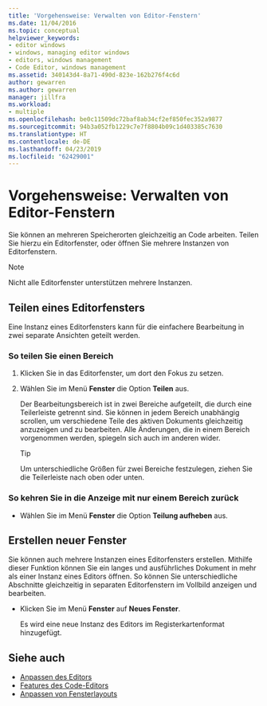 ```yaml
---
title: 'Vorgehensweise: Verwalten von Editor-Fenstern'
ms.date: 11/04/2016
ms.topic: conceptual
helpviewer_keywords:
- editor windows
- windows, managing editor windows
- editors, windows management
- Code Editor, windows management
ms.assetid: 340143d4-8a71-490d-823e-162b276f4c6d
author: gewarren
ms.author: gewarren
manager: jillfra
ms.workload:
- multiple
ms.openlocfilehash: be0c11509dc72baf8ab34cf2ef850fec352a9877
ms.sourcegitcommit: 94b3a052fb1229c7e7f8804b09c1d403385c7630
ms.translationtype: HT
ms.contentlocale: de-DE
ms.lasthandoff: 04/23/2019
ms.locfileid: "62429001"
---
```

# <a name="how-to-manage-editor-windows"></a>Vorgehensweise: Verwalten von Editor-Fenstern

Sie können an mehreren Speicherorten gleichzeitig an Code arbeiten. Teilen Sie hierzu ein Editorfenster, oder öffnen Sie mehrere Instanzen von Editorfenstern.

> [!NOTE]
> Nicht alle Editorfenster unterstützen mehrere Instanzen.

## <a name="split-an-editor-window"></a>Teilen eines Editorfensters

Eine Instanz eines Editorfensters kann für die einfachere Bearbeitung in zwei separate Ansichten geteilt werden.

### <a name="to-split-a-pane"></a>So teilen Sie einen Bereich

1. Klicken Sie in das Editorfenster, um dort den Fokus zu setzen.

2. Wählen Sie im Menü **Fenster** die Option **Teilen** aus.

     Der Bearbeitungsbereich ist in zwei Bereiche aufgeteilt, die durch eine Teilerleiste getrennt sind. Sie können in jedem Bereich unabhängig scrollen, um verschiedene Teile des aktiven Dokuments gleichzeitig anzuzeigen und zu bearbeiten. Alle Änderungen, die in einem Bereich vorgenommen werden, spiegeln sich auch im anderen wider.

    > [!TIP]
    > Um unterschiedliche Größen für zwei Bereiche festzulegen, ziehen Sie die Teilerleiste nach oben oder unten.

### <a name="to-return-to-single-pane-view"></a>So kehren Sie in die Anzeige mit nur einem Bereich zurück

- Wählen Sie im Menü **Fenster** die Option **Teilung aufheben** aus.

## <a name="create-new-windows"></a>Erstellen neuer Fenster

Sie können auch mehrere Instanzen eines Editorfensters erstellen. Mithilfe dieser Funktion können Sie ein langes und ausführliches Dokument in mehr als einer Instanz eines Editors öffnen. So können Sie unterschiedliche Abschnitte gleichzeitig in separaten Editorfenstern im Vollbild anzeigen und bearbeiten.

- Klicken Sie im Menü **Fenster** auf **Neues Fenster**.

   Es wird eine neue Instanz des Editors im Registerkartenformat hinzugefügt.

## <a name="see-also"></a>Siehe auch

- [Anpassen des Editors](../ide/customizing-the-editor.md)
- [Features des Code-Editors](../ide/writing-code-in-the-code-and-text-editor.md)
- [Anpassen von Fensterlayouts](../ide/customizing-window-layouts-in-visual-studio.md)
